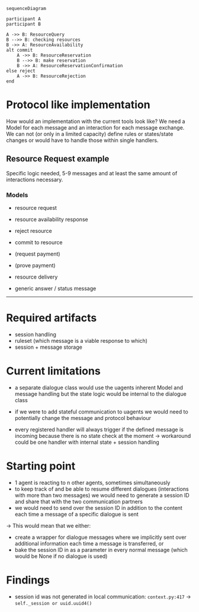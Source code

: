 ```mermaid
sequenceDiagram

participant A
participant B

A ->> B: ResourceQuery
B -->> B: checking resources
B ->> A: ResourceAvailability
alt commit
    A ->> B: ResourceReservation
    B -->> B: make reservation
    B ->> A: ResourceReservationConfirmation
else reject
    A ->> B: ResourceRejection
end
```

# Protocol like implementation
How would an implementation with the current tools look like?
We need a Model for each message and an interaction for each message exchange.
We can not (or only in a limited capacity) define rules or states/state changes or would have to handle those within single handlers.

## Resource Request example
Specific logic needed, 5-9 messages and at least the same amount of interactions necessary.
### Models
- resource request
- resource availability response
- reject resource
- commit to resource
- (request payment)
- (prove payment)
- resource delivery

- generic answer / status message

---

# Required artifacts
- session handling
- ruleset (which message is a viable response to which)
- session + message storage

# Current limitations
- a separate dialogue class would use the uagents inherent Model and message handling but the state logic would be internal to the dialogue class
- if we were to add stateful communication to uagents we would need to potentially change the message and protocol behaviour

- every registered handler will always trigger if the defined message is incoming because there is no state check at the moment
-> workaround could be one handler with internal state + session handling

# Starting point
- 1 agent is reacting to n other agents, sometimes simultaneously
- to keep track of and be able to resume different dialogues (interactions with more than two messages) we would need to generate a session ID and share that with the two communication partners
- we would need to send over the session ID in addition to the content each time a message of a specific dialogue is sent

-> This would mean that we either:
- create a wrapper for dialogue messages where we implicitly sent over additional information each time a message is transferred, or
- bake the session ID in as a parameter in every normal message (which would be None if no dialogue is used)

# Findings
- session id was not generated in local communication: `context.py:417` -> `self._session or uuid.uuid4()`